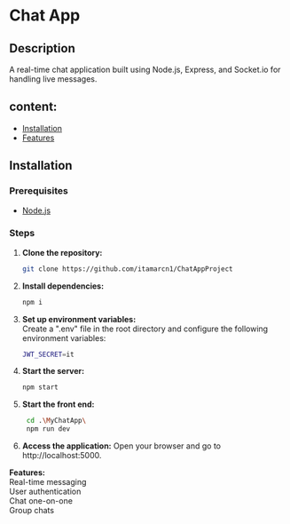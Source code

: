 # Chat App

## Description
A real-time chat application built using Node.js, Express, and Socket.io for handling live messages.

## content:
- [Installation](#installation)
- [Features](#features)

## Installation

### Prerequisites
- [Node.js](https://nodejs.org/en/download/)


### Steps
1. **Clone the repository:**
   ```bash
   git clone https://github.com/itamarcn1/ChatAppProject

2. **Install dependencies:**
   ```bash
   npm i

3. **Set up environment variables:** <br/>
    Create a ".env" file in the root directory and configure the following environment variables:
    ```bash
    JWT_SECRET=it

3. **Start the server:**
   ```bash
   npm start

4. **Start the front end:**
   ```bash
    cd .\MyChatApp\
    npm run dev
5. **Access the application:**
    Open your browser and go to http://localhost:5000.

**Features:** <br/>
Real-time messaging <br/>
User authentication <br/>
Chat one-on-one <br/>
Group chats <br/>
